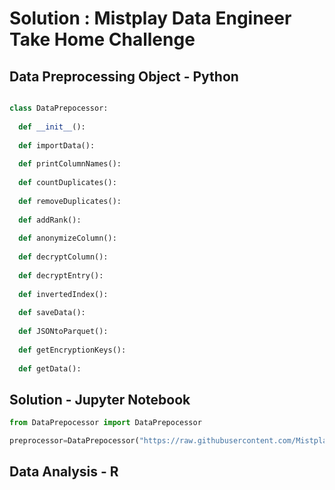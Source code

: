 # Solution : Mistplay Data Engineer Take Home Challenge 


## Data Preprocessing Object - Python 
```python

class DataPrepocessor:
        
  def __init__():      
                                
  def importData():   
  
  def printColumnNames(): 
  
  def countDuplicates():          
  
  def removeDuplicates(): 
      
  def addRank():     
  
  def anonymizeColumn(): 
  
  def decryptColumn():    
  
  def decryptEntry():
  
  def invertedIndex():    
  
  def saveData():   
  
  def JSONtoParquet():
  
  def getEncryptionKeys():    
  
  def getData():  

```
## Solution - Jupyter Notebook 
```python
from DataPrepocessor import DataPrepocessor

preprocessor=DataPrepocessor("https://raw.githubusercontent.com/Mistplay/DataEngineerTakeHomeChallenge/master/data.json")
```

## Data Analysis - R

